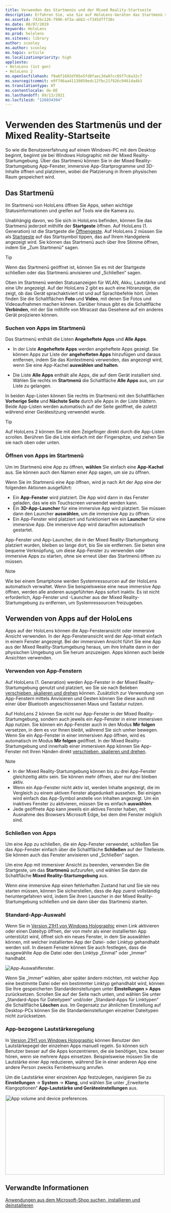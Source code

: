 ```yaml
---
title: Verwenden des Startmenüs und der Mixed Reality-Startseite
description: Erfahren Sie, wie Sie auf HoloLens-Geräten das Startmenü verwenden, Apps verwalten und darauf zugreifen und in der Mixed Reality-Startumgebung navigieren.
ms.assetid: 742bc126-7996-4f3a-abb2-cf345dff730c
ms.date: 08/07/2019
keywords: HoloLens
ms.prod: hololens
ms.sitesec: library
author: scooley
ms.author: scooley
ms.topic: article
ms.localizationpriority: high
appliesto:
- HoloLens (1st gen)
- HoloLens 2
ms.openlocfilehash: f9a6f1692df05e5fd8faec3da07cc85f7c6a32c7
ms.sourcegitcommit: e9f746aa41139859edc12fbc21f926c9461da4b3
ms.translationtype: HT
ms.contentlocale: de-DE
ms.lasthandoff: 09/13/2021
ms.locfileid: "126034394"
---
```

# <a name="use-the-start-menu-and-mixed-reality-home"></a>Verwenden des Startmenüs und der Mixed Reality-Startseite

So wie die Benutzererfahrung auf einem Windows-PC mit dem Desktop beginnt, beginnt sie bei Windows Holographic mit der Mixed Reality-Startumgebung.  Über das Startmenü können Sie in der Mixed Reality-Startumgebung App-Fenster, immersive App-Startprogramme und 3D-Inhalte öffnen und platzieren, wobei die Platzierung in Ihrem physischen Raum gespeichert wird.

## <a name="use-the-start-menu"></a>Das Startmenü

Im Startmenü von HoloLens öffnen Sie Apps, sehen wichtige Statusinformationen und greifen auf Tools wie die Kamera zu.

Unabhängig davon, wo Sie sich in HoloLens befinden, können Sie das Startmenü jederzeit mithilfe der **Startgeste** öffnen.  Auf HoloLens (1. Generation) ist die Startgeste die [Öffnengeste](https://support.microsoft.com/help/12644/hololens-use-gestures). Auf HoloLens 2 müssen Sie als [Startgeste](hololens2-basic-usage.md#start-gesture) auf das Startsymbol tippen, das auf Ihrem Handgelenk angezeigt wird.  Sie können das Startmenü auch über Ihre Stimme öffnen, indem Sie „Zum Startmenü” sagen.

> [!TIP]
> Wenn das Startmenü geöffnet ist, können Sie es mit der Startgeste schließen oder das Startmenü anvisieren und „Schließen” sagen.

Oben im Startmenü werden Statusanzeigen für WLAN, Akku, Lautstärke und eine Uhr angezeigt. Auf der HoloLens 2 gibt es auch eine Höranzeige, die zeigt, ob das Gerät sprachaktiviert ist und auf Sprachbefehle hört. Unten finden Sie die Schaltflächen **Foto** und **Video**, mit denen Sie Fotos und Videoaufnahmen machen können.  Darüber hinaus gibt es die Schaltfläche **Verbinden**, mit der Sie mithilfe von Miracast das Gesehene auf ein anderes Gerät projizieren können.

### <a name="find-apps-on-start-menu"></a>Suchen von Apps im Startmenü

Das Startmenü enthält die Listen **Angeheftete Apps** und **Alle Apps**.

- In der Liste **Angeheftete Apps** werden angeheftete Apps gezeigt. Sie können Apps zur Liste der **angehefteten Apps** hinzufügen und daraus entfernen, indem Sie das Kontextmenü verwenden, das angezeigt wird, wenn Sie eine App-Kachel **auswählen und halten**.

- Die Liste **Alle Apps** enthält alle Apps, die auf dem Gerät installiert sind.  Wählen Sie rechts im **Startmenü** die Schaltfläche **Alle Apps** aus, um zur Liste zu gelangen.

In beiden App-Listen können Sie rechts im Startmenü mit den Schaltflächen **Vorherige Seite** und **Nächste Seite** durch alle Apps in der Liste blättern.  Beide App-Listen werden automatisch auf der Seite geöffnet, die zuletzt während einer Gerätesitzung verwendet wurde.

> [!TIP]
> Auf HoloLens 2 können Sie mit dem Zeigefinger direkt durch die App-Listen scrollen. Berühren Sie die Liste einfach mit der Fingerspitze, und ziehen Sie sie nach oben oder unten.

### <a name="open-apps-from-start-menu"></a>Öffnen von Apps im Startmenü

Um im Startmenü eine App zu öffnen, **wählen** Sie einfach eine **App-Kachel** aus. Sie können auch den Namen einer App sagen, um sie zu öffnen.

Wenn Sie im Startmenü eine App öffnen, wird je nach Art der App eine der folgenden Aktionen ausgeführt:

- Ein **App-Fenster** wird platziert. Die App wird dann in das Fenster geladen, das wie ein Touchscreen verwendet werden kann.
- Ein **3D-App-Launcher** für eine immersive App wird platziert. Sie müssen dann den Launcher **auswählen**, um die immersive App zu öffnen.
- Ein App-Fenster wird platziert und funktioniert wie ein **Launcher** für eine immersive App. Die immersive App wird daraufhin automatisch gestartet.

App-Fenster und App-Launcher, die in der Mixed Reality-Startumgebung platziert wurden, bleiben so lange dort, bis Sie sie entfernen.  Sie bieten eine bequeme Verknüpfung, um diese App-Fenster zu verwenden oder immersive Apps zu starten, ohne sie erneut über das Startmenü öffnen zu müssen. 

> [!NOTE]
>Wie bei einem Smartphone werden Systemressourcen auf der HoloLens automatisch verwaltet.  Wenn Sie beispielsweise eine neue immersive App öffnen, werden alle anderen ausgeführten Apps sofort inaktiv. Es ist nicht erforderlich, App-Fenster und -Launcher aus der Mixed Reality-Startumgebung zu entfernen, um Systemressourcen freizugeben. 

## <a name="using-apps-on-hololens"></a>Verwenden von Apps auf der HoloLens

Apps auf der HoloLens können die App-Fensteransicht oder immersive Ansicht verwenden. In der App-Fensteransicht wird der App-Inhalt einfach in einem Fenster angezeigt. Bei der immersiven Ansicht führt Sie eine App aus der Mixed Reality-Startumgebung heraus, um ihre Inhalte dann in der physischen Umgebung um Sie herum anzuzeigen. Apps können auch beide Ansichten verwenden.

### <a name="use-app-windows"></a>Verwenden von App-Fenstern

Auf HoloLens (1. Generation) werden App-Fenster in der Mixed Reality-Startumgebung genutzt und platziert, wo Sie sie nach Belieben [verschieben, skalieren und drehen](hololens1-basic-usage.md#move-resize-and-rotate-apps) können. Zusätzlich zur Verwendung von App-Fenstern mittels Anvisieren und Gesten können Sie diese auch mit einer über Bluetooth angeschlossenen Maus und Tastatur nutzen.

Auf HoloLens 2 können Sie nicht nur App-Fenster in der Mixed Reality-Startumgebung, sondern auch jeweils ein App-Fenster in einer immersiven App nutzen. Sie können ein App-Fenster auch in den Modus **Mir folgen** versetzen, in dem es vor Ihnen bleibt, während Sie sich umher bewegen. Wenn Sie ein App-Fenster in einer immersiven App öffnen, wird es automatisch im Modus **Mir folgen** geöffnet. In der Mixed Reality-Startumgebung und innerhalb einer immersiven App können Sie App-Fenster mit Ihren Händen direkt [verschieben, skalieren und drehen](hololens2-basic-usage.md#move-resize-and-rotate-holograms).

> [!NOTE]
>
> - In der Mixed Reality-Startumgebung können bis zu drei App-Fenster gleichzeitig aktiv sein. Sie können mehr öffnen, aber nur drei bleiben aktiv.
> - Wenn ein App-Fenster nicht aktiv ist, werden Inhalte angezeigt, die im Vergleich zu einem aktiven Fenster abgedunkelt aussehen.  Bei einigen wird einfach das App-Symbol anstelle von Inhalten angezeigt.  Um ein inaktives Fenster zu aktivieren, müssen Sie es einfach **auswählen**.
> - Jede geöffnete App kann jeweils ein aktives Fenster haben, mit Ausnahme des Browsers Microsoft Edge, bei dem drei Fenster möglich sind.

### <a name="close-apps"></a>Schließen von Apps

Um eine App zu schließen, die ein App-Fenster verwendet, schließen Sie das App-Fenster einfach über die Schaltfläche **Schließen** auf der Titelleiste.  Sie können auch das Fenster anvisieren und „Schließen” sagen.

Um eine App mit immersiver Ansicht zu beenden, verwenden Sie die Startgeste, um das **Startmenü** aufzurufen, und wählen Sie dann die Schaltfläche **Mixed Reality-Startumgebung** aus.

Wenn eine immersive App einen fehlerhaften Zustand hat und Sie sie neu starten müssen, können Sie sicherstellen, dass die App zuerst vollständig heruntergefahren wird, indem Sie ihren Launcher in der Mixed Reality-Startumgebung schließen und sie dann über das Startmenü starten.

### <a name="default-app-picker"></a>Standard-App-Auswahl

Wenn Sie in [Version 21H1 von Windows Holographic](hololens-release-notes.md#windows-holographic-version-21h1) einen Link aktivieren oder einen Dateityp öffnen, der von mehr als einer installierten App unterstützt wird, öffnet sich ein neues Fenster, in dem Sie auswählen können, mit welcher installierten App der Datei- oder Linktyp gehandhabt werden soll. In diesem Fenster können Sie auch festlegen, dass die ausgewählte App die Datei oder den Linktyp „Einmal" oder „Immer“ handhabt.

![App-Auswahlfenster.](images/default-app-picker.png)

Wenn Sie „Immer“ wählen, aber später ändern möchten, mit welcher App eine bestimmte Datei oder ein bestimmter Linktyp gehandhabt wird, können Sie Ihre gespeicherten Standardeinstellungen unter **Einstellungen > Apps** zurücksetzen. Scrollen Sie auf der Seite nach unten, und wählen Sie unter „Standard-Apps für Dateitypen“ und/oder „Standard-Apps für Linktypen“ die Schaltfläche **Löschen** aus. Im Gegensatz zur ähnlichen Einstellung auf Desktop-PCs können Sie die Standardeinstellungen einzelner Dateitypen nicht zurücksetzen.

### <a name="per-app-volume-control"></a>App-bezogene Lautstärkeregelung

In [Version 21H1 von Windows Holographic](hololens-release-notes.md#windows-holographic-version-21h1) können Benutzer den Lautstärkepegel der einzelnen Apps manuell regeln. So können sich Benutzer besser auf die Apps konzentrieren, die sie benötigen, bzw. besser hören, wenn sie mehrere Apps einsetzen. Beispielsweise müssen Sie die Lautstärke einer App reduzieren, während Sie in einer anderen App eine andere Person zwecks Fernbetreuung anrufen.

Um die Lautstärke einer einzelnen App festzulegen, navigieren Sie zu **Einstellungen** -> **System** -> **Klang**, und wählen Sie unter „Erweiterte Klangoptionen“ **App-Lautstärke und Geräteeinstellungen** aus.

 <img alt="App volume and device preferences." src="./images/volume-per-app.jpg" width="500" height="250" />

## <a name="related-info"></a>Verwandte Informationen

[Anwendungen aus dem Microsoft-Shop suchen, installieren und deinstallieren](holographic-store-apps.md)
